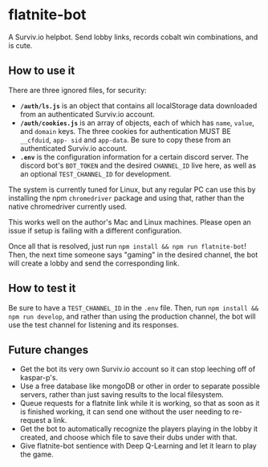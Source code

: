 # flatnite-bot

A Surviv.io helpbot. Send lobby links, records cobalt win combinations, and is cute.

## How to use it

There are three ignored files, for security:

- __`/auth/ls.js`__ is an object that contains all localStorage data downloaded from an authenticated Surviv.io account.
- __`/auth/cookies.js`__ is an array of objects, each of which has `name`, `value`, and `domain` keys. The three cookies for authentication MUST BE `__cfduid`, `app- sid` and `app-data`. Be sure to copy these from an authenticated Surviv.io account.
- __`.env`__ is the configuration information for a certain discord server. The discord bot's `BOT_TOKEN` and the desired `CHANNEL_ID` live here, as well as an optional `TEST_CHANNEL_ID` for development.

The system is currently tuned for Linux, but any regular PC can use this by installing the npm `chromedriver` package and using that, rather than the native chromedriver currently used.

This works well on the author's Mac and Linux machines. Please open an issue if setup is failing with a different configuration.

Once all that is resolved, just run `npm install && npm run flatnite-bot`! Then, the next time someone says "gaming" in the desired channel, the bot will create a lobby and send the corresponding link.

## How to test it

Be sure to have a `TEST_CHANNEL_ID` in the `.env` file. Then, run `npm install && npm run develop`, and rather than using the production channel, the bot will use the test channel for listening and its responses.

## Future changes

- Get the bot its very own Surviv.io account so it can stop leeching off of kaspar-p's.
- Use a free database like mongoDB or other in order to separate possible servers, rather than just saving results to the local filesystem.
- Queue requests for a flatnite link while it is working, so that as soon as it is finished working, it can send one without the user needing to re-request a link.
- Get the bot to automatically recognize the players playing in the lobby it created, and choose which file to save their dubs under with that.
- Give flatnite-bot sentience with Deep Q-Learning and let it learn to play the game.
